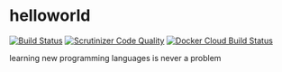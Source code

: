 # helloworld
 [![Build Status](https://travis-ci.com/thanhnguyennguyen/helloworld.svg?branch=master)](https://travis-ci.com/thanhnguyennguyen/helloworld)
 [![Scrutinizer Code Quality](https://scrutinizer-ci.com/g/thanhnguyennguyen/helloworld/badges/quality-score.png?b=master)](https://scrutinizer-ci.com/g/thanhnguyennguyen/helloworld/?branch=master)
[![Docker Cloud Build Status](https://img.shields.io/docker/cloud/build/nguyennguyen/helloworld)](https://cloud.docker.com/repository/docker/nguyennguyen/helloworld/general)


learning new programming languages is never a problem

